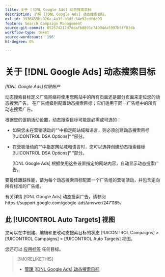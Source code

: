 ```yaml
---
title: 关于 [!DNL Google Ads] 动态搜索目标
description: 了解 [!DNL Google Ads] 动态搜索目标。
exl-id: 3936455b-926a-4a3f-b3df-54e92cdfdc99
feature: Search Campaign Management
source-git-commit: 052574217d7ddafb8895c74094da5997b5ff83db
workflow-type: tm+mt
source-wordcount: '196'
ht-degree: 0%

---
```


# 关于 [!DNL Google Ads] 动态搜索目标

*[!DNL Google Ads]仅限帐户*

动态搜索目标定义广告网络将使用您网站中的所有页面还是部分页面来定位您的动态搜索广告。 在广告组级别配置动态搜索目标；它们适用于同一广告组中的所有动态搜索广告。

根据您的促销活动设置，动态搜索目标可能是必需或可选的：

* 如果您未在营销活动的“”中指定网站域和语言，则必须创建动态搜索目标[!UICONTROL DSA Options]“ ”部分。

* 在营销活动的“”中指定网站域和语言时，您可以选择创建动态搜索目标[!UICONTROL DSA Options]“ ”部分。

  [!DNL Google Ads] 根据使用这些设置指定的网站内容，自动显示动态搜索广告。

要最佳跟踪性能，请为每个动态搜索目标配置一个广告组的营销活动，并包含定向所有标准的广告组。

有关详情 [!DNL Google Ads] 动态搜索广告，请参阅https://support.google.com/google-ads/answer/2471185。

## 此 [!UICONTROL Auto Targets] 视图

您可以在中创建、编辑和更改动态搜索目标的状态 [!UICONTROL Campaigns] > [!UICONTROL Campaigns] > [!UICONTROL Auto Targets] 视图。

您还可以 [应用标签](/help/search-social-commerce/campaign-management/label-classifications/classification-values-assign-campaign-management.md) 任何目标。

>[!MORELIKETHIS]
>
>* [管理 [!DNL Google Ads] 动态搜索目标](dynamic-search-target-manage.md)
